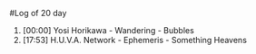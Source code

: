 #Log of 20 day

1. [00:00] Yosi Horikawa - Wandering - Bubbles
1. [17:53] H.U.V.A. Network - Ephemeris - Something Heavens
